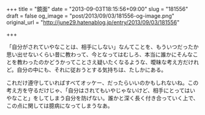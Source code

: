 +++
title = "鏡面"
date = "2013-09-03T18:15:56+09:00"
slug = "181556"
draft = false
og_image = "post/2013/09/03/181556-og-image.png"
original_url = "http://june29.hatenablog.jp/entry/2013/09/03/181556"

+++

<p>「自分がされていやなことは、相手にしない」なんてことを、もういつだったか思い出せないくらい昔に教わって、今となってはむしろ、本当に誰かにそんなことを教わったのかどうかってことさえ疑いたくなるような、曖昧な考え方だけれど。自分の中にも、それに従おうとする気持ちは、たしかにある。</p>
<p>これだけ遵守していればすべてオッケー、だったらいいのかもしれないね。この考え方を守るだけじゃ、「自分はされてもいやじゃないけど、相手にとってはいやなこと」をしてしまう自分を防げない。誰かと深く長く付き合っていく上で、この点に関しては臆病になってしまうなあ。</p>

